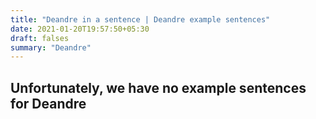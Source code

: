 ```yaml
---
title: "Deandre in a sentence | Deandre example sentences"
date: 2021-01-20T19:57:50+05:30
draft: falses
summary: "Deandre"
---
```

## Unfortunately, we have no example sentences for Deandre                 
